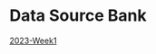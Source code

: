 # Data Source Bank

[2023-Week1](https://preppindata.blogspot.com/2023/01/2023-week-1-data-source-bank.html)